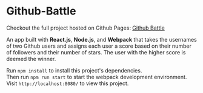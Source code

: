 # Github-Battle

Checkout the full project hosted on Github Pages: <a href="jeffreyxchan.github.io/Github-Battle">Github Battle</a>

An app built with <b>React.js</b>, <b>Node.js</b>, and <b>Webpack</b> that takes the usernames of two Github users and assigns each user a score based on their number of followers and their number of stars. The user with the higher score is deemed the winner.

Run <code>npm install</code> to install this project's dependencies. <br>
Then run <code>npm run start</code> to start the webpack development environment. <br>
Visit <code>http://localhost:8080/</code> to view this project.